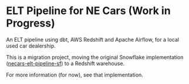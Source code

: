 # ELT Pipeline for NE Cars (Work in Progress)

An ELT pipeline using dbt, AWS Redshift and Apache Airflow, for a local used car dealership.

This is a migration project, moving the original Snowflake implementation ([necars-elt-pipeline-sf](https://github.com/dulle90griet/necars-elt-pipeline-sf/)) to a Redshift warehouse.

For more information (for now), see that implementation.